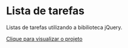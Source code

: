 # Lista de tarefas

Listas de tarefas utilizando a bibilioteca jQuery.

<a href="j-query-lista-de-tarefas.vercel.app">Clique para visualizar o projeto<a>
